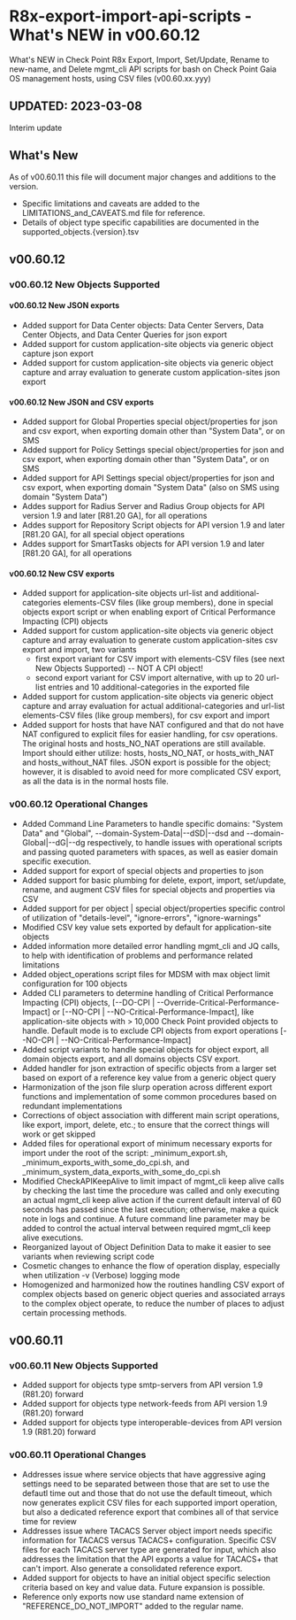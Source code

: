 # R8x-export-import-api-scripts - What's NEW in v00.60.12

What's NEW in Check Point R8x Export, Import, Set/Update, Rename to new-name, and Delete mgmt_cli API scripts for bash on Check Point Gaia OS management hosts, using CSV files (v00.60.xx.yyy)

## UPDATED:  2023-03-08

Interim update

## What's New

As of v00.60.11 this file will document major changes and additions to the version.

- Specific limitations and caveats are added to the LIMITATIONS_and_CAVEATS.md file for reference.
- Details of object type specific capabilities are documented in the supported_objects.{version}.tsv

## v00.60.12

### v00.60.12 New Objects Supported

#### v00.60.12 New JSON exports

- Added support for Data Center objects:  Data Center Servers, Data Center Objects, and Data Center Queries for json export
- Added support for custom application-site objects via generic object capture json export
- Added support for custom application-site objects via generic object capture and array evaluation to generate custom application-sites json export

#### v00.60.12 New JSON and CSV exports

- Added support for Global Properties special object/properties for json and csv export, when exporting domain other than "System Data", or on SMS
- Added support for Policy Settings special object/properties for json and csv export, when exporting domain other than "System Data", or on SMS
- Added support for API Settings special object/properties for json and csv export, when exporting domain "System Data" (also on SMS using domain "System Data")
- Addes support for Radius Server and Radius Group objects for API version 1.9 and later [R81.20 GA], for all operations
- Addes support for Repository Script objects for API version 1.9 and later [R81.20 GA], for all special object operations
- Addes support for SmartTasks objects for API version 1.9 and later [R81.20 GA], for all operations

#### v00.60.12 New CSV exports

- Added support for application-site objects url-list and additional-categories elements-CSV files (like group members), done in special objects export script or when enabling export of Critical Performance Impacting (CPI) objects
- Added support for custom application-site objects via generic object capture and array evaluation to generate custom application-sites csv export and import, two variants
  - first export variant for CSV import with elements-CSV files (see next New Objects Supported) -- NOT A CPI object!
  - second export variant for CSV import alternative, with up to 20 url-list entries and 10 additional-categories in the exported file
- Added support for custom application-site objects via generic object capture and array evaluation for actual additional-categories and url-list elements-CSV files (like group members), for csv export and import
- Added support for hosts that have NAT configured and that do not have NAT configured to explicit files for easier handling, for csv operations.  The original hosts and hosts_NO_NAT operations are still available.  Import should either utilize:  hosts, hosts_NO_NAT, or hosts_with_NAT and hosts_without_NAT files.  JSON export is possible for the object; however, it is disabled to avoid need for more complicated CSV export, as all the data is in the normal hosts file.

### v00.60.12 Operational Changes

- Added Command Line Parameters to handle specific domains:  "System Data" and "Global", --domain-System-Data|--dSD|--dsd and --domain-Global|--dG|--dg respectively, to handle issues with operational scripts and passing quoted parameters with spaces, as well as easier domain specific execution.
- Added support for export of special objects and properties to json
- Added support for basic plumbing for delete, export, import, set/update, rename, and augment CSV files for special objects and properties via CSV
- Added support for per object | special object/properties specific control of utilization of "details-level", "ignore-errors", "ignore-warnings"
- Modified CSV key value sets exported by default for application-site objects
- Added information more detailed error handling mgmt_cli and JQ calls, to help with identification of problems and performance related limitations
- Added object_operations script files for MDSM with max object limit configuration for 100 objects
- Added CLI parameters to determine handling of Critical Performance Impacting (CPI) objects, [--DO-CPI | --Override-Critical-Performance-Impact] or [--NO-CPI | --NO-Critical-Performance-Impact], like application-site objects with > 10,000 Check Point provided objects to handle.  Default mode is to exclude CPI objects from export operations [--NO-CPI | --NO-Critical-Performance-Impact]
- Added script variants to handle special objects for object export, all domain objects export, and all domains objects CSV export.
- Added handler for json extraction of specific objects from a larger set based on export of a reference key value from a generic object query
- Harmonization of the json file slurp operation across different export functions and implementation of some common procedures based on redundant implementations
- Corrections of object association with different main script operations, like export, import, delete, etc.; to ensure that the correct things will work or get skipped
- Added files for operational export of minimum necessary exports for import under the root of the script:  _minimum_export.sh, _minimum_exports_with_some_do_cpi.sh, and _minimum_system_data_exports_with_some_do_cpi.sh
- Modified CheckAPIKeepAlive to limit impact of mgmt_cli keep alive calls by checking the last time the procedure was called and only executing an actual mgmt_cli keep alive action if the current default interval of 60 seconds has passed since the last execution; otherwise, make a quick note in logs and continue.  A future command line parameter may be added to control the actual interval between required mgmt_cli keep alive executions.
- Reorganized layout of Object Definition Data to make it easier to see variants when reviewing script code
- Cosmetic changes to enhance the flow of operation display, especially when utilization -v (Verbose) logging mode
- Homogenized and harmonized how the routines handling CSV export of complex objects based on generic object queries and associated arrays to the complex object operate, to reduce the number of places to adjust certain processing methods.

## v00.60.11

### v00.60.11 New Objects Supported

- Added support for objects type smtp-servers from API version 1.9 (R81.20) forward
- Added support for objects type network-feeds from API version 1.9 (R81.20) forward
- Added support for objects type interoperable-devices from API version 1.9 (R81.20) forward

### v00.60.11 Operational Changes

- Addresses issue where service objects that have aggressive aging settings need to be separated between those that are set to use the defautl time out and those that do not use the default timeout, which now generates explicit CSV files for each supported import operation, but also a dedicated reference export that combines all of that service time for review
- Addresses issue where TACACS Server object import needs specific information for TACACS versus TACACS+ configuration.  Specific CSV files for each TACACS server type are generated for input, which also addresses the limitation that the API exports a value for TACACS+ that can't import.  Also generate a consolidated reference export.
- Added support for objects to have an initial object specific selection criteria based on key and value data.  Future expansion is possible.
- Reference only exports now use standard name extension of "REFERENCE_DO_NOT_IMPORT" added to the regular name.
